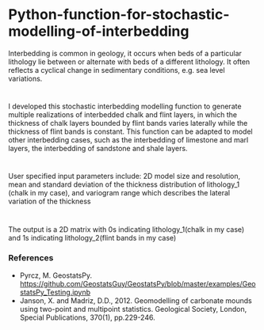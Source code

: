 # Python-function-for-stochastic-modelling-of-interbedding
Interbedding is common in geology, it occurs when beds of a particular lithology lie between or alternate with beds of a different lithology. It often reflects a cyclical change in sedimentary conditions, e.g. sea level variations.
# 
I developed this stochastic interbedding modelling function to generate multiple realizations of interbedded chalk and flint layers, in which the thickness of chalk layers bounded by flint bands varies laterally while the thickness of flint bands is constant. This function can be adapted to model other interbedding cases, such as the interbedding of limestone and marl layers, the interbedding of sandstone and shale layers.
# 
User specified input parameters include: 2D model size and resolution, mean and standard deviation of the thickness distribution of lithology_1 (chalk in my case), and variogram range which describes the lateral variation of the thickness
# 
The output is a 2D matrix with 0s indicating lithology_1(chalk in my case) and 1s indicating lithology_2(flint bands in my case)
### References
- Pyrcz, M. GeostatsPy. https://github.com/GeostatsGuy/GeostatsPy/blob/master/examples/GeostatsPy_Testing.ipynb
- Janson, X. and Madriz, D.D., 2012. Geomodelling of carbonate mounds using two-point and multipoint statistics. Geological Society, London, Special Publications, 370(1), pp.229-246.
